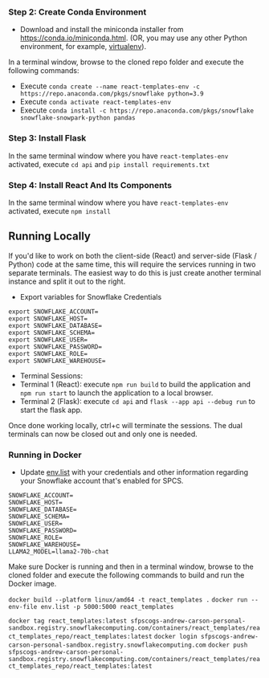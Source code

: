 ### Step 2: Create Conda Environment

* Download and install the miniconda installer from https://conda.io/miniconda.html. (OR, you may use any other Python environment, for example, [virtualenv](https://virtualenv.pypa.io/en/latest/)).

In a terminal window, browse to the cloned repo folder and execute the following commands:
* Execute `conda create --name react-templates-env -c https://repo.anaconda.com/pkgs/snowflake python=3.9`
* Execute `conda activate react-templates-env`
* Execute `conda install -c https://repo.anaconda.com/pkgs/snowflake snowflake-snowpark-python pandas`

### Step 3: Install Flask

In the same terminal window where you have `react-templates-env` activated, execute `cd api` and `pip install requirements.txt`

### Step 4: Install React And Its Components

In the same terminal window where you have `react-templates-env` activated, execute `npm install`

## Running Locally

If you'd like to work on both the client-side (React) and server-side (Flask / Python) code at the same time, this will require the services running in two separate terminals. The easiest way to do this is just create another terminal instance and split it out to the right. 
* Export variables for Snowflake Credentials
```
export SNOWFLAKE_ACCOUNT=
export SNOWFLAKE_HOST=
export SNOWFLAKE_DATABASE=
export SNOWFLAKE_SCHEMA=
export SNOWFLAKE_USER=
export SNOWFLAKE_PASSWORD=
export SNOWFLAKE_ROLE=
export SNOWFLAKE_WAREHOUSE=
```

* Terminal Sessions:
*   Terminal 1 (React): execute `npm run build` to build the application and `npm run start` to launch the application to a local browser.
*   Terminal 2 (Flask): execute `cd api` and `flask --app api --debug run` to start the flask app.

Once done working locally, ctrl+c will terminate the sessions. The dual terminals can now be closed out and only one is needed. 

### Running in Docker

* Update [env.list](env.list) with your credentials and other information regarding your Snowflake account that's enabled for SPCS.

```
SNOWFLAKE_ACCOUNT=
SNOWFLAKE_HOST=
SNOWFLAKE_DATABASE=
SNOWFLAKE_SCHEMA=
SNOWFLAKE_USER=
SNOWFLAKE_PASSWORD=
SNOWFLAKE_ROLE=
SNOWFLAKE_WAREHOUSE=
LLAMA2_MODEL=llama2-70b-chat
```
Make sure Docker is running and then in a terminal window, browse to the cloned folder and execute the following commands to build and run the Docker image.

`docker build --platform linux/amd64 -t react_templates .`
`docker run --env-file env.list -p 5000:5000 react_templates`

`docker tag react_templates:latest sfpscogs-andrew-carson-personal-sandbox.registry.snowflakecomputing.com/containers/react_templates/react_templates_repo/react_templates:latest`
`docker login sfpscogs-andrew-carson-personal-sandbox.registry.snowflakecomputing.com`
`docker push sfpscogs-andrew-carson-personal-sandbox.registry.snowflakecomputing.com/containers/react_templates/react_templates_repo/react_templates:latest`

